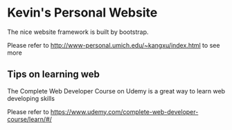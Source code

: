 # Kevin's Personal Website
The nice website framework is built by bootstrap.

Please refer to http://www-personal.umich.edu/~kangxu/index.html to see more

## Tips on learning web
The Complete Web Developer Course on Udemy is a great way to learn web developing skills

Please refer to https://www.udemy.com/complete-web-developer-course/learn/#/
